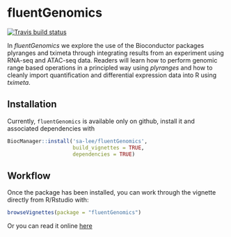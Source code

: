# fluentGenomics

<!-- badges: start -->
[![Travis build status](https://travis-ci.org/sa-lee/fluentGenomics.svg?branch=master)](https://travis-ci.org/sa-lee/fluentGenomics)
<!-- badges: end -->

In *fluentGenomics* we explore the use of the Bioconductor packages plyranges and tximeta through integrating results from an experiment using RNA-seq and ATAC-seq data. Readers will learn how to perform genomic range based operations in a principled way using *plyranges* and how to cleanly import quantification and differential expression data into R using *tximeta*. 

## Installation

Currently, `fluentGenomics` is available only on github,
install it and associated dependencies with

``` r
BiocManager::install('sa-lee/fluentGenomics', 
                     build_vignettes = TRUE,
                     dependencies = TRUE)
```

## Workflow

Once the package has been installed, you can work through
the vignette directly from R/Rstudio with:

``` r
browseVignettes(package = "fluentGenomics")
```

Or you can read it online [here](sa-lee.github.io/fluentGenomics/articles/index.html)

